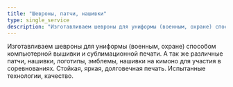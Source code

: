 ```yaml
---
title: "Шевроны, патчи, нашивки"
type: single_service
description: "Изготавливаем шевроны для униформы (военным, охране) способом компьютерной вышивки и сублимационной печати.  А так же различные патчи, нашивки, логотипы, эмблемы, нашивки на кимоно для участия в соревнованиях.  Стойкая, яркая, долговечная печать. Испытанные технологии, качество."
---
```


Изготавливаем шевроны для униформы (военным, охране) способом
компьютерной вышивки и сублимационной печати.  А так же различные
патчи, нашивки, логотипы, эмблемы, нашивки на кимоно для участия в
соревнованиях.  Стойкая, яркая, долговечная печать. Испытанные
технологии, качество.
